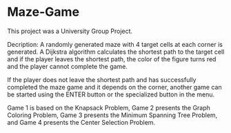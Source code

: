 # Maze-Game

This project was a University Group Project.

Decription:
A randomly generated maze with 4 target cells at each corner is generated. A Dijkstra algorithm calculates the shortest path to the target cell and if the player leaves the shortest path, the color of the figure turns red and the player cannot complete the game.

If the player does not leave the shortest path and has successfully completed the maze game and it depends on the corner, another game can be started using the ENTER button or the specialized button in the menu.

Game 1 is based on the Knapsack Problem, Game 2 presents the Graph Coloring Problem, Game 3 presents the Minimum Spanning Tree Problem, and Game 4 presents the Center Selection Problem.
